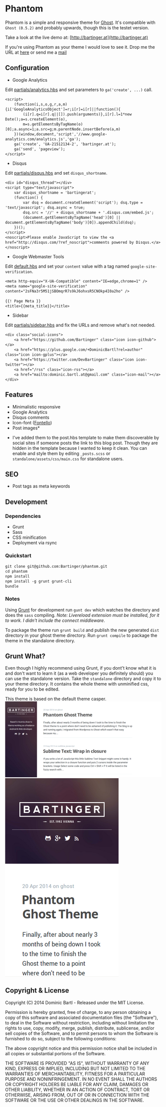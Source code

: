 # Phantom

Phantom is a simple and responsive theme for [Ghost](http://github.com/tryghost/ghost/). It's compatible with ```Ghost (0.5.2)``` and probably upwards, though this is the testet version.

Take a look at the live demo at: [http://bartinger.at](http://bartinger.at)

If you're using Phantom as your theme I would love to see it. Drop me the URL at [here](https://plus.google.com/+DominicBartl) or send me a [mail](mailto:dominic.bartl.at@gmail.com)

## Configuration
*  Google Analytics 

Edit [partials/analytics.hbs](https://github.com/Bartinger/phantom/blob/master/partials/analytics.hbs) and set parameters to `ga('create', ...)` call.

	<script>
		(function(i,s,o,g,r,a,m){i['GoogleAnalyticsObject']=r;i[r]=i[r]||function(){
			(i[r].q=i[r].q||[]).push(arguments)},i[r].l=1*new Date();a=s.createElement(o),
			m=s.getElementsByTagName(o)[0];a.async=1;a.src=g;m.parentNode.insertBefore(a,m)
		})(window,document,'script','//www.google-analytics.com/analytics.js','ga');
		ga('create', 'UA-21512134-2', 'bartinger.at');
		ga('send', 'pageview');
	</script>

*  Disqus

Edit [partials/disqus.hbs](https://github.com/Bartinger/phantom/blob/master/partials/disqus.hbs) and set `disqus_shortname`.

	<div id="disqus_thread"></div>
	<script type="text/javascript">
		var disqus_shortname = 'bartingerat';
		(function() {
			var dsq = document.createElement('script'); dsq.type = 'text/javascript'; dsq.async = true;
			dsq.src = '//' + disqus_shortname + '.disqus.com/embed.js';
			(document.getElementsByTagName('head')[0] || document.getElementsByTagName('body')[0]).appendChild(dsq);
		})();
	</script>
	<noscript>Please enable JavaScript to view the <a href="http://disqus.com/?ref_noscript">comments powered by Disqus.</a></noscript>

*  Google Webmaster Tools

Edit [default.hbs](https://github.com/Bartinger/phantom/blob/master/default.hbs) and set your `content` value with a tag named `google-site-verification`.

	<meta http-equiv="X-UA-Compatible" content="IE=edge,chrome=1" />
	<meta name="google-site-verification" content="2sFNa3r5M51jSBOmqrR7s9kJ6ohxsR5CNOkp4I0a2ho" />

	{{! Page Meta }}
	<title>{{meta_title}}</title>

*  Sidebar

Edit [partials/sidebar.hbs](https://github.com/Bartinger/phantom/blob/master/partials/sidebar.hbs) and fix the URLs and remove what's not needed.

	<div class="social-icons">
		<a href="https://github.com/Bartinger" class="icon icon-github"></a>
		<a href="https://plus.google.com/+DominicBartl?rel=author" class="icon icon-gplus"></a>
		<a href="https://twitter.com/DevBartinger" class="icon icon-twitter"></a>
		<a href="/rss" class="icon-rss"></a>
		<a href="mailto:dominic.bartl.at@gmail.com" class="icon-mail"></a>
	</div>



## Features
- Minimalistic responsive
- Google Analytics
- Disqus comments
- Icon-font ([Fontello](/assets/font/config.json))
- Post images*

* I've added them to the post.hbs template to make them discoverable by social sites if someone posts the link to this blog post. Though they are hidden in the template because I wanted to keep it clean. You can enable and style them by editing ```_posts.scss``` or ```standalone/assets/css/main.css``` for standalone users.

## SEO
- Post tags as meta keywords

## Development

### Dependencies

- Grunt
- Sass
- CSS minification
- Deployment via rsync

### Quickstart

```
git clone git@github.com:Bartinger/phantom.git
cd phantom
npm install
npm install -g grunt grunt-cli
bundle
```

### Notes

Using [Grunt](http://gruntjs.com) for development run ```gunt dev``` which watches the directory and does the ```sass``` compiling. *Note: Livereload extension must be installed, for it to work. I didn't include the connect middleware*.

To package the theme run ```grunt build``` and publish the new generated ```dist``` directory in your ghost theme directory. Run ```grunt compile``` to package the theme in the standalone directory.

## Grunt What?
Even though I highly recommend using Grunt, if you dont't know what it is and don't want to learn it (as a web developer you definitely should) you can use the standalone version. Take the ```standalone``` directory and copy it to your theme directory. It contains the whole theme with unminified css, ready for you to be edited.

This theme is based on the default theme casper.
![Desktop](screen_desktop.png "Desktop screenshot")
![Mobile](screen_mobile.png "Mobile screenshot")


## Copyright & License

Copyright (C) 2014 Dominic Bartl - Released under the MIT License.

Permission is hereby granted, free of charge, to any person obtaining a copy of this software and associated documentation files (the "Software"), to deal in the Software without restriction, including without limitation the rights to use, copy, modify, merge, publish, distribute, sublicense, and/or sell copies of the Software, and to permit persons to whom the Software is furnished to do so, subject to the following conditions:

The above copyright notice and this permission notice shall be included in all copies or substantial portions of the Software.

THE SOFTWARE IS PROVIDED "AS IS", WITHOUT WARRANTY OF ANY KIND, EXPRESS OR IMPLIED, INCLUDING BUT NOT LIMITED TO THE WARRANTIES OF MERCHANTABILITY, FITNESS FOR A PARTICULAR PURPOSE AND
NONINFRINGEMENT. IN NO EVENT SHALL THE AUTHORS OR COPYRIGHT HOLDERS BE LIABLE FOR ANY CLAIM, DAMAGES OR OTHER LIABILITY, WHETHER IN AN ACTION OF CONTRACT, TORT OR OTHERWISE, ARISING FROM, OUT OF OR IN CONNECTION WITH THE SOFTWARE OR THE USE OR OTHER DEALINGS IN THE SOFTWARE.
